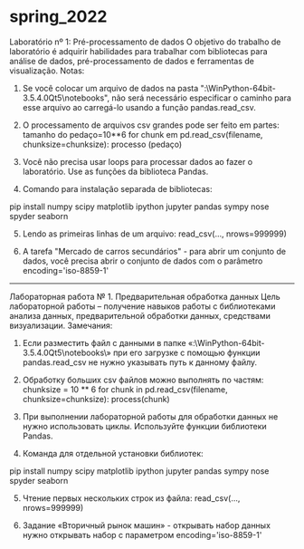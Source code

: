 # spring_2022

Laboratório nº 1: Pré-processamento de dados
O objetivo do trabalho de laboratório é adquirir habilidades para trabalhar com bibliotecas para análise de dados, pré-processamento de dados e ferramentas de visualização.
Notas:
1. Se você colocar um arquivo de dados na pasta ":\WinPython-64bit-3.5.4.0Qt5\notebooks\", não será necessário especificar o caminho para esse arquivo ao carregá-lo usando a função pandas.read_csv.
2. O processamento de arquivos csv grandes pode ser feito em partes:
tamanho do pedaço=10**6
for chunk em pd.read_csv(filename, chunksize=chunksize):
    processo (pedaço)

3. Você não precisa usar loops para processar dados ao fazer o laboratório. Use as funções da biblioteca Pandas.

4. Comando para instalação separada de bibliotecas:

pip install numpy scipy matplotlib ipython jupyter pandas sympy nose spyder seaborn

5. Lendo as primeiras linhas de um arquivo:
read_csv(..., nrows=999999)

6. A tarefa "Mercado de carros secundários" - para abrir um conjunto de dados, você precisa abrir o conjunto de dados com o parâmetro encoding='iso-8859-1'


---------------------------------------------------------------------------------------------------------------------------


Лабораторная работа № 1. Предварительная обработка данных
	Цель лабораторной работы – получение навыков работы с библиотеками анализа данных, предварительной обработки данных, средствами визуализации.
Замечания:
1. Если разместить файл с данными в папке «:\WinPython-64bit-3.5.4.0Qt5\notebooks\» при его загрузке с помощью функции pandas.read_csv не нужно указывать путь к данному файлу. 
2. Обработку больших csv файлов можно выполнять по частям:
chunksize = 10 ** 6
for chunk in pd.read_csv(filename, chunksize=chunksize):
    process(chunk)

3. При выполнении лабораторной работы для обработки данных не нужно использовать циклы. Используйте функции библиотеки Pandas.

4. Команда для отдельной установки библиотек:

pip install numpy scipy matplotlib ipython jupyter pandas sympy nose spyder seaborn

5. Чтение первых нескольких строк из файла:
read_csv(..., nrows=999999)

6. Задание «Вторичный рынок машин» - открывать набор данных нужно открывать набор с параметром encoding='iso-8859-1'

